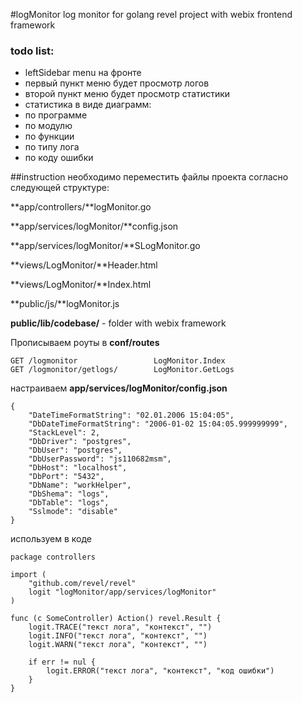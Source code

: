 #logMonitor
log monitor for golang revel project with webix frontend framework
### todo list:
- leftSidebar menu на фронте
 - первый пункт меню будет просмотр логов
 - второй пункт меню будет просмотр статистики
- статистика в виде диаграмм:
 - по программе
 - по модулю
 - по функции
 - по типу лога
 - по коду ошибки

##instruction
необходимо переместить файлы проекта согласно следующей структуре:

**app/controllers/**logMonitor.go

**app/services/logMonitor/**config.json

**app/services/logMonitor/**SLogMonitor.go

**views/LogMonitor/**Header.html

**views/LogMonitor/**Index.html

**public/js/**logMonitor.js

**public/lib/codebase/** - folder with webix framework



Прописываем роуты в **conf/routes**

	GET	/logmonitor	                LogMonitor.Index
    GET	/logmonitor/getlogs/     	LogMonitor.GetLogs

настраиваем **app/services/logMonitor/config.json**

    {
        "DateTimeFormatString": "02.01.2006 15:04:05",
    	"DbDateTimeFormatString": "2006-01-02 15:04:05.999999999",    
    	"StackLevel": 2,    
    	"DbDriver": "postgres",
        "DbUser": "postgres",
        "DbUserPassword": "js110682msm",
        "DbHost": "localhost",
        "DbPort": "5432",
        "DbName": "workHelper",
        "DbShema": "logs",
        "DbTable": "logs",
        "Sslmode": "disable"
    }
   
используем в коде

    package controllers

	import (
		"github.com/revel/revel"
		logit "logMonitor/app/services/logMonitor"
	)
	
    func (c SomeController) Action() revel.Result {		
    	logit.TRACE("текст лога", "контекст", "")
    	logit.INFO("текст лога", "контекст", "")
    	logit.WARN("текст лога", "контекст", "")
    	
    	if err != nul {
			logit.ERROR("текст лога", "контекст", "код ошибки")
		}
    }